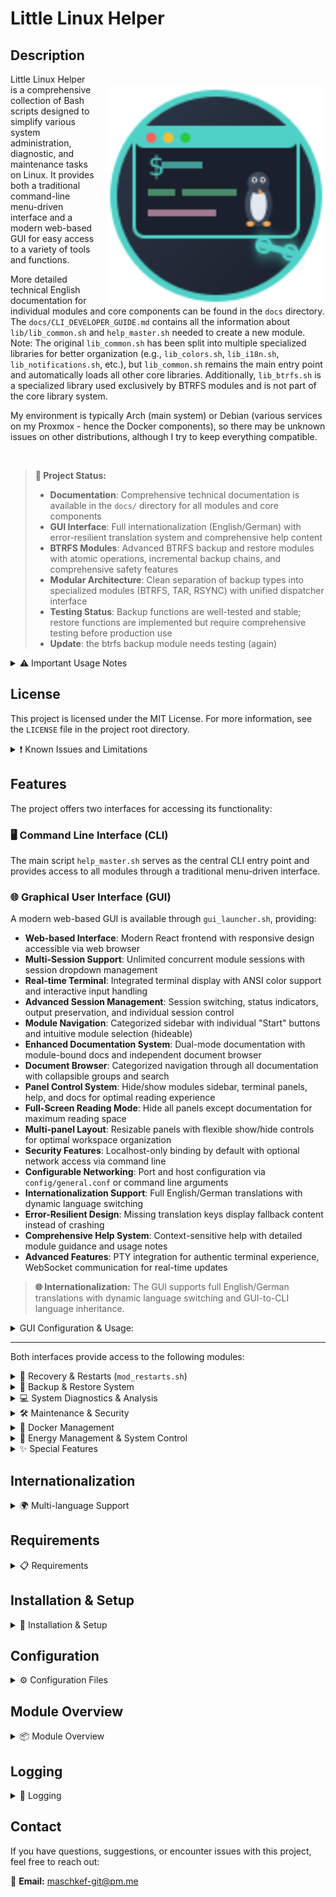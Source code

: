 # Little Linux Helper

## Description

<img src="gui/web/public/header-logo.svg" alt="Little Linux Helper" width="350" height="350" align="right" style="margin-left: 20px; margin-top: 20px;">

Little Linux Helper is a comprehensive collection of Bash scripts designed to simplify various system administration, diagnostic, and maintenance tasks on Linux. It provides both a traditional command-line menu-driven interface and a modern web-based GUI for easy access to a variety of tools and functions.

More detailed technical English documentation for individual modules and core components can be found in the `docs` directory.
The `docs/CLI_DEVELOPER_GUIDE.md` contains all the information about `lib/lib_common.sh` and `help_master.sh` needed to create a new module.
Note: The original `lib_common.sh` has been split into multiple specialized libraries for better organization (e.g., `lib_colors.sh`, `lib_i18n.sh`, `lib_notifications.sh`, etc.), but `lib_common.sh` remains the main entry point and automatically loads all other core libraries. Additionally, `lib_btrfs.sh` is a specialized library used exclusively by BTRFS modules and is not part of the core library system.

My environment is typically Arch (main system) or Debian (various services on my Proxmox - hence the Docker components), so there may be unknown issues on other distributions, although I try to keep everything compatible.

<br clear="right">

> **🎯 Project Status:**
> - **Documentation**: Comprehensive technical documentation is available in the `docs/` directory for all modules and core components
> - **GUI Interface**: Full internationalization (English/German) with error-resilient translation system and comprehensive help content
> - **BTRFS Modules**: Advanced BTRFS backup and restore modules with atomic operations, incremental backup chains, and comprehensive safety features
> - **Modular Architecture**: Clean separation of backup types into specialized modules (BTRFS, TAR, RSYNC) with unified dispatcher interface
> - **Testing Status**: Backup functions are well-tested and stable; restore functions are implemented but require comprehensive testing before production use
> - **Update**: the btrfs backup module needs testing (again)

<details>
<summary>⚠️ Important Usage Notes</summary>

**Please carefully consider the following points before using the scripts from this repository:**

* **Not a professional programmer:** I'm not actually a programmer. These scripts were created as a hobby project and for simplification. They may therefore contain suboptimal approaches, errors, or inefficient methods.
* **Use at your own risk:** The use of the scripts provided here is entirely at your own risk. I assume no responsibility or liability for possible data loss, system instabilities, damage to hardware or software, or any other direct or indirect consequences that could result from using these scripts. It is strongly recommended to always create backups of your important data and system before performing critical operations.
* **AI-generated content:** A significant portion of the scripts and accompanying documentation was created with the assistance of Artificial Intelligence (AI). Although I have endeavored to test the functionality and verify the information, the scripts may contain errors, unexpected behavior, or logical flaws attributable to the AI generation process. Be aware of this circumstance and critically review the code before deploying it, especially in production or sensitive environments.

</details>

## License

This project is licensed under the MIT License. For more information, see the `LICENSE` file in the project root directory.

<details>
<summary>❗ Known Issues and Limitations</summary>

Here is a list of known issues, limitations, or behaviors you might encounter when using the scripts.

* **System Compatibility:**
    * Primary testing environment: Arch Linux (main system) and Debian (Proxmox services)
    * Other distributions may have unknown compatibility issues, though scripts are designed for broad compatibility
    * Some features require specific package managers or system tools

* **Advanced Log Analysis (`scripts/advanced_log_analyzer.py`):**
    * Known limitations regarding log format recognition and character encoding
    * Complex regular expressions may not handle all log variations
    * See `docs/tools/doc_advanced_log_analyzer.md` for detailed limitations and usage notes

* **Module-Specific Limitations:**
    * **BTRFS Operations**: Requires BTRFS filesystem and appropriate privileges
    * **Docker Security**: Scanning depth and accuracy depend on Compose file complexity
    * **Hardware Monitoring**: Temperature sensors require `lm-sensors` and proper hardware support

</details>

## Features

The project offers two interfaces for accessing its functionality:

### 🖥️ **Command Line Interface (CLI)**
The main script `help_master.sh` serves as the central CLI entry point and provides access to all modules through a traditional menu-driven interface.

### 🌐 **Graphical User Interface (GUI)**
A modern web-based GUI is available through `gui_launcher.sh`, providing:
- **Web-based Interface**: Modern React frontend with responsive design accessible via web browser
- **Multi-Session Support**: Unlimited concurrent module sessions with session dropdown management
- **Real-time Terminal**: Integrated terminal display with ANSI color support and interactive input handling
- **Advanced Session Management**: Session switching, status indicators, output preservation, and individual session control
- **Module Navigation**: Categorized sidebar with individual "Start" buttons and intuitive module selection (hideable)
- **Enhanced Documentation System**: Dual-mode documentation with module-bound docs and independent document browser
- **Document Browser**: Categorized navigation through all documentation with collapsible groups and search
- **Panel Control System**: Hide/show modules sidebar, terminal panels, help, and docs for optimal reading experience
- **Full-Screen Reading Mode**: Hide all panels except documentation for maximum reading space
- **Multi-panel Layout**: Resizable panels with flexible show/hide controls for optimal workspace organization
- **Security Features**: Localhost-only binding by default with optional network access via command line
- **Configurable Networking**: Port and host configuration via `config/general.conf` or command line arguments
- **Internationalization Support**: Full English/German translations with dynamic language switching
- **Error-Resilient Design**: Missing translation keys display fallback content instead of crashing
- **Comprehensive Help System**: Context-sensitive help with detailed module guidance and usage notes
- **Advanced Features**: PTY integration for authentic terminal experience, WebSocket communication for real-time updates

> **🌐 Internationalization:** The GUI supports full English/German translations with dynamic language switching and GUI-to-CLI language inheritance.

<details>
<summary>GUI Configuration & Usage:</summary>

```bash
# GUI Launcher (Recommended):
./gui_launcher.sh              # Default: secure localhost
./gui_launcher.sh -n           # Enable network access (-n shorthand)
./gui_launcher.sh -n -f        # Network access with firewall port opening
./gui_launcher.sh -p 8080      # Custom port (short form)
./gui_launcher.sh --port 8080  # Custom port (long form)
./gui_launcher.sh -n -p 80 -f  # Network access on custom port with firewall
./gui_launcher.sh -b -n        # Build and run with network access
./gui_launcher.sh -h           # Comprehensive help

# Custom configuration via config/general.conf:
CFG_LH_GUI_PORT="3000"        # Set default port
CFG_LH_GUI_HOST="localhost"   # Set binding (localhost/0.0.0.0)
CFG_LH_GUI_FIREWALL_RESTRICTION="local"  # IP restrictions for firewall opening

# Direct binary execution:
./little-linux-helper-gui -p 8080             # Custom port (short form)
./little-linux-helper-gui --port 8080         # Custom port (long form)
./little-linux-helper-gui -n                  # Enable network access (-n shorthand)
./little-linux-helper-gui --network -p 80     # Network access on port 80
./little-linux-helper-gui -h                  # Show usage information (short form)
./little-linux-helper-gui --help              # Show usage information (long form)
```

The GUI maintains full compatibility with all CLI functionality while providing an enhanced user experience with powerful multi-session capabilities and **full internationalization support (English/German)** with dynamic language switching.

</details>

---

Both interfaces provide access to the following modules:

<details>
<summary>🔄 Recovery & Restarts (<code>mod_restarts.sh</code>)</summary>

* Restart the login manager (display manager).
* Restart the sound system (PipeWire, PulseAudio, ALSA).
* Restart the desktop environment (KDE, GNOME, XFCE, Cinnamon, MATE, LXDE, LXQt).
* Restart network services (NetworkManager, systemd-networkd, dhcpcd, systemd-resolved).

</details>

<details>
<summary>💾 Backup & Restore System</summary>

* **Unified Backup Dispatcher** (`modules/backup/mod_backup.sh`):
    * Central dispatcher providing unified interface for all backup types
    * Shared configuration management and status reporting across all backup methods
    * Comprehensive status overview covering BTRFS, TAR, and RSYNC backups

* **BTRFS Snapshot Backup & Restore** (`modules/backup/mod_btrfs_backup.sh`, `modules/backup/mod_btrfs_restore.sh`):
    * **Advanced Features**: Atomic backup operations, received_uuid protection, incremental chain validation
    * **Advanced BTRFS Library** (`lib/lib_btrfs.sh`): Specialized library solving critical BTRFS limitations with true atomic patterns
    * **Dynamic Subvolume Support**: Automatically detects BTRFS subvolumes from system configuration (`/etc/fstab`, `/proc/mounts`) while supporting manual configuration for `@`, `@home`, `@var`, `@opt`, and other @-prefixed subvolumes with optional source preservation
    * **Incremental Backups**: Intelligent parent detection, automatic fallback, and comprehensive chain integrity validation
    * **Restore Capabilities**: Complete system restore, individual subvolume restore, folder-level restoration, and bootloader integration *(Note: Restore functions are implemented but require comprehensive testing)*
    * **Safety Features**: Live environment detection, filesystem health checking, rollback capabilities, and dry-run support
    * **Detailed Documentation**: See `docs/mod/doc_btrfs_backup.md`, `docs/mod/doc_btrfs_restore.md`, and `docs/lib/doc_btrfs.md`

* **TAR Archive Backup & Restore** (`modules/backup/mod_backup_tar.sh`, `modules/backup/mod_restore_tar.sh`):
    * **Flexible Backup Options**: Home only, system config, full system, or custom directory selection
    * **Intelligent Exclusions**: Built-in system exclusions, user-configurable patterns, and interactive exclusion management
    * **Archive Management**: Compressed `.tar.gz` archives with automatic cleanup and retention policies
    * **Safe Restoration**: Multiple destination options with safety warnings and confirmation prompts
    * **Documentation**: See `docs/mod/doc_backup_tar.md` and `docs/mod/doc_restore_tar.md`

* **RSYNC Incremental Backup & Restore** (`modules/backup/mod_backup_rsync.sh`, `modules/backup/mod_restore_rsync.sh`):
    * **Incremental Intelligence**: Space-efficient backups using hardlink optimization with `--link-dest`
    * **Backup Types**: Full backups and incremental backups with automatic parent detection
    * **Advanced Options**: Comprehensive RSYNC configuration with atomic operations and progress monitoring
    * **Flexible Restoration**: Real-time progress monitoring and complete directory tree restoration
    * **Documentation**: See `docs/mod/doc_backup_rsync.md` and `docs/mod/doc_restore_rsync.md`

</details>

<details>
<summary>💻 System Diagnostics & Analysis</summary>

* **System Information Display (`mod_system_info.sh`)**:
    * Display of operating system and kernel details.
    * CPU information.
    * RAM usage and memory statistics.
    * Listing of PCI and USB devices.
    * Disk overview (block devices, file systems, mount points).
    * Display of top processes by CPU and memory usage.
    * Network configuration (interfaces, routes, active connections, hostname, DNS).
    * Temperatures and sensor values (requires `lm-sensors`).
* **Disk Tools (`mod_disk.sh`)**:
    * Display of mounted drives and block devices.
    * Reading S.M.A.R.T. values (requires `smartmontools`).
    * Checking file access to folders (requires `lsof`).
    * Analysis of disk usage (with `df` and optionally `ncdu`).
    * Testing disk speed (requires `hdparm`).
    * File system verification (requires `fsck`).
    * Checking disk health status (requires `smartmontools`).
    * Display of largest files in a directory.
* **Log Analysis Tools (`mod_logs.sh`)**:
    * Display of logs from the last X minutes (current and previous boot, may require `journalctl`).
    * Display logs of a specific systemd service (requires `journalctl`).
    * Display Xorg logs.
    * Display and filter dmesg output.
    * Display package manager logs (supports pacman, apt, dnf, yay).
    * **Advanced Log Analysis (`scripts/advanced_log_analyzer.py`)**:
        * Performs more detailed analysis of log files (requires Python 3, typically as `python3` command).
        * Supports formats like Syslog, Journald (text export), and Apache (Common/Combined), including automatic format detection.
        * Shows general statistics (total entries, error count, error rate).
        * Lists frequent error messages or error status codes.
        * Analyzes temporal distribution of log entries (e.g., per hour).
        * Identifies top sources (programs/services for Syslog, IP addresses for Apache).
        * Offers options for customizing output (e.g., number of top entries, summary only, errors only).
        * *Note: This script offers advanced features but should be used with care and understanding of its functionality, especially considering the general project notes*.

</details>

<details>
<summary>🛠️ Maintenance & Security</summary>

* **Package Management & Updates (`mod_packages.sh`)**:
    * System updates (supports pacman, apt, dnf, yay).
    * Updates of alternative package managers (Flatpak, Snap, Nix).
    * Search and removal of orphaned packages.
    * Package cache cleanup.
    * Search and installation of packages.
    * Display of installed packages (including alternative sources).
    * Display of package manager logs.
* **Security Checks (`mod_security.sh`)**:
    * Display of open network ports (requires `ss`, optionally `nmap`).
    * Display of failed login attempts.
    * Check system for rootkits (requires `rkhunter`, optionally `chkrootkit`).
    * Check firewall status (UFW, firewalld, iptables).
    * Check for security updates.
    * Verification of password policies and user accounts.
    * **Docker Security Check**:
        * Analyzes Docker Compose files (`docker-compose.yml`, `compose.yml`) for common security issues.
        * Search path for Compose files, search depth, and directories to exclude are configurable.
        * Provides interactive configuration of the search path if the current path is invalid or needs to be changed.
        * Performs a series of checks, including:
            * Missing update management labels (e.g., for Diun, Watchtower).
            * Insecure permissions for `.env` files.
            * Too open permissions for directories containing Compose files.
            * Use of `:latest` image tags or images without specific versioning. (Disabled by default in `config/docker.conf.example`.)
            * Configuration of containers with `privileged: true`.
            * Mounting critical host paths as volumes (e.g., `/`, `/etc`, `/var/run/docker.sock`). (Currently not output in the summary.)
            * Ports exposed on `0.0.0.0`, making services available to all network interfaces.
            * Use of potentially dangerous Linux capabilities (e.g., `SYS_ADMIN`, `NET_ADMIN`).
            * Disabled security options like `apparmor:unconfined` or `seccomp:unconfined`.
            * Occurrence of known default passwords in environment variables.
            * Direct embedding of sensitive data (e.g., API keys, tokens) instead of environment variables. (currently not working properly)
        * Optionally displays a list of currently running Docker containers. (Disabled by default in `config/docker.conf.example`.)
        * Provides a summary of found potential issues with recommendations.

</details>

<details>
<summary>🐳 Docker Management</summary>

* **Docker Container Management (`mod_docker.sh`)**:
    * Container status monitoring and management.
    * Docker system information and resource usage.
    * Container log access and analysis.
    * Network and volume management.
* **Docker Setup & Installation (`mod_docker_setup.sh`)**:
    * Automated Docker installation across distributions.
    * Docker Compose setup and configuration.
    * User permission configuration for Docker access.
    * System service configuration and startup.

</details>

<details>
<summary>🔋 Energy Management & System Control</summary>

* **Energy Management (`mod_energy.sh`)**:
    * Power profile management (performance, balanced, power-saver).
    * Sleep/suspend control with timed inhibit functionality.
    * Screen brightness control.
    * Quick actions for restoring sleep functionality.

</details>

<details>
<summary>✨ Special Features</summary>

* Collect important debug information in a file.

</details>

## Internationalization

<details>
<summary>🌍 Multi-language Support</summary>

Little Linux Helper supports multiple languages for the user interface. The internationalization system enables a consistent and user-friendly experience in different languages.

**Supported Languages:**
* **German (de)**: Full translation support for all modules
* **English (en)**: Full translation support for all modules (default language and fallback)
* **Spanish (es)**: Only scattered internal translations (log entries, etc.), practically unusable
* **French (fr)**: Only scattered internal translations (log entries, etc.), practically unusable

**Language Selection:**
* **Automatic Detection**: The system automatically detects the system language based on environment variables (`LANG`, `LC_ALL`, `LC_MESSAGES`)
* **Manual Configuration**: The language can be set in the `config/general.conf` file with the `CFG_LH_LANG` setting
* **Fallback Mechanism**: For missing translations or unsupported languages, the system automatically falls back to English

**Language Configuration:**
```bash
# In config/general.conf
CFG_LH_LANG="auto"    # Automatic system language detection
CFG_LH_LANG="de"      # German
CFG_LH_LANG="en"      # English
CFG_LH_LANG="es"      # Spanish (practically unusable, only internal messages)
CFG_LH_LANG="fr"      # French (practically unusable, only internal messages)
```

**Technical Details:**
* All user texts are retrieved through the `lh_msg()` system
* Translation files are located in the `lang/` directory, organized by language codes
* The system first loads English as a fallback base and then overwrites with the desired language
* Missing translation keys are automatically logged and displayed as `[KEY]`

</details>

## Requirements

<details>
<summary>📋 Requirements</summary>

### Core Requirements:
* Bash shell
* Standard Linux utilities (such as `grep`, `awk`, `sed`, `find`, `df`, `lsblk`, `ip`, `ps`, `free`, `tar`, `rsync`, `btrfs-progs`, etc.)
* Some functions may require root privileges and will use `sudo` if necessary.

### GUI Requirements (optional):
* **Go** (1.18 or later) for backend server compilation
* **Node.js** (16 or later) and **npm** for frontend development and building
* **Web browser** for accessing the GUI interface
* Additional system dependencies: `github.com/gofiber/fiber/v2`, `github.com/gofiber/websocket/v2`, `github.com/creack/pty` (installed automatically)

### Optional Dependencies:
For specific functions, additional packages are required that the script will attempt to install as needed:
    * `btrfs-progs` (for BTRFS backup/restore)
    * `rsync` (for RSYNC backup/restore)
    * `smartmontools` (for S.M.A.R.T. values and disk health status)
    * `lsof` (for file access checking)
    * `hdparm` (for disk speed testing)
    * `ncdu` (for interactive disk analysis, optional)
    * `util-linux` (contains `fsck`)
    * `iproute2` (contains `ss`)
    * `rkhunter` (for rootkit checking)
    * `chkrootkit` (optional, for additional rootkit checking)
    * `lm-sensors` (for temperature and sensor values)
    * `nmap` (optional, for local port scanning)
    * **Desktop notifications:** `libnotify` (provides `notify-send`), `zenity`, or `kdialog`.
    * Python 3 (typically as `python` or `python3` command; for advanced log analysis)
    * `pacman-contrib` (for `paccache` on Arch-based systems, if not available)
    * `expac` (for recently installed packages on Arch-based systems)

The script attempts to automatically detect the package manager in use (pacman, yay, apt, dnf). It also recognizes alternative package managers like Flatpak, Snap, Nix, and AppImage.

</details>

## Installation & Setup

<details>
<summary>🚀 Installation & Setup</summary>

### 📦 **Pre-built Releases (Recommended)**

**Starting with v0.4.0, pre-built GUI releases are available** that eliminate the need for Node.js/npm on user systems:

#### Quick Install:
```bash
# Download and run the automatic installer
curl -L https://raw.githubusercontent.com/maschkef/little-linux-helper/main/install-prebuilt.sh | sudo bash
```

#### Manual Download:
1. Go to [GitHub Releases](https://github.com/maschkef/little-linux-helper/releases)
2. Download the package for your architecture:
   - **AMD64** - Most modern 64-bit systems (Intel/AMD processors)
   - **ARM64** - Raspberry Pi 4, modern ARM servers
   - **ARMv7** - Raspberry Pi 2/3, older ARM devices
3. Extract and run:
   ```bash
   tar -xzf little-linux-helper-gui-<arch>.tar.gz
   cd little-linux-helper-gui-<arch>
   ./little-linux-helper-gui
   ```

**System Requirements (Pre-built):**
- Any Linux distribution
- No Node.js, npm, or Go required!
- Ready to run out of the box

#### Why Pre-built Releases?

**The switch to automated pre-built releases was made to solve compatibility issues:**
- **Problem**: Previous versions required users to build the GUI on their systems using `npm install` and `npm run build`
- **Issue**: Modern build tools (like Vite 7.x) require newer Node.js versions than available in stable Linux distributions
- **Solution**: GitHub Actions now build the GUI with the latest tools and provide ready-to-run packages
- **Benefit**: Maximum Linux distribution compatibility without compromising on modern development tools

---

### 🛠️ **Build from Source (Advanced Users)**

#### CLI Installation:
1. Clone the repository or download the scripts.
2. Make sure the main script `help_master.sh` is executable:
    ```bash
    chmod +x help_master.sh
    ```
3. Run the CLI interface:
    ```bash
    ./help_master.sh
    ```

#### GUI Self-Build (Development/Advanced):
**Note**: The GUI components are built automatically in pre-built releases. Self-building is only needed for development or customization.

**Requirements:**
* **Go** (1.18 or later) for backend server compilation
* **Node.js** (18 or later) and **npm** for frontend development and building
* **Web browser** for accessing the GUI interface

**Build Process:**
1. Ensure Go (1.18+) and Node.js (18+) are installed on your system.
2. Make the GUI launcher executable:
    ```bash
    chmod +x gui_launcher.sh
    ```
3. Launch the GUI interface:
    ```bash
    ./gui_launcher.sh
    ```
4. The GUI will automatically:
   - Set up dependencies on first run
   - Build the application if needed
   - Start the web server on `http://localhost:3000`
   - Open your default web browser to the interface

**GUI Development Mode:**
For development with hot-reload capabilities:
```bash
cd gui/
./setup.sh    # One-time setup
./dev.sh      # Start development servers
```

#### Which Version Should You Choose?

| Use Case | Recommended Version | Why |
|----------|-------------------|-----|
| **General Usage** | Pre-built Release (latest) | Ready to run, no dependencies, maximum compatibility |
| **Stable Production** | Wait for v1.0.0 | Currently all releases are pre-releases/beta |
| **Development** | Build from Source | Access to latest changes, development tools |
| **Customization** | Build from Source | Modify GUI, custom builds |
| **Older Systems** | Pre-built Release | No need for modern Node.js/Go on target system |

**Important**: The **CLI functionality is completely independent** and works on any system with Bash. The GUI is an optional enhancement that builds on top of the CLI system.

</details>

## Configuration

<details>
<summary>⚙️ Configuration Files</summary>

Little Linux Helper uses configuration files to customize certain aspects of its behavior. These files are located in the `config/` directory.

When the main script (`help_master.sh`) is started for the first time, default configuration files are automatically created if they don't already exist. This is done by copying template files with the `.example` extension (e.g., `backup.conf.example`) to their active counterparts without the suffix (e.g., `backup.conf`).

**Important:** You will be notified when a configuration file is first created. It is recommended to review these newly created `.conf` files and adapt them to your specific needs if necessary.

Configuration files are currently used for the following modules:
* **General Settings (`help_master.sh`)**: Language, logging behavior, GUI port/host configuration, and other basic settings (`config/general.conf`).
* **Backup & Restore (`modules/backup/mod_backup.sh`, `modules/backup/mod_btrfs_backup.sh`, `modules/backup/mod_btrfs_restore.sh`)**: Settings for backup paths, retention policies, etc. (`config/backup.conf`).
* **Docker Security Check (`mod_security.sh`)**: Settings for search paths, warnings to skip, etc. (`config/docker.conf`).

**GUI Configuration Options:**
The GUI server can be configured via `config/general.conf`:
```bash
# GUI server port (default: 3000)
CFG_LH_GUI_PORT="3000"

# GUI server host binding (default: localhost for security)
# Options: "localhost" (secure) or "0.0.0.0" (network access)
CFG_LH_GUI_HOST="localhost"

# Firewall IP restriction for -f flag (default: "local")
# Options: "all" (any IP), "local" (detected networks), specific IP/CIDR
CFG_LH_GUI_FIREWALL_RESTRICTION="local"
```

Command line arguments (both short -x and long --word forms) override configuration file settings for temporary changes.

</details>

## Module Overview

<details>
<summary>📦 Module Overview</summary>

The project is divided into modules to organize functionality:

* **`lib/lib_common.sh`**: The heart of the project. Contains central functions used by all modules such as:
    * A unified logging system.
    * Functions for command checking and automatic dependency installation.
    * Standardized user interactions (yes/no questions, input prompts).
    * Detection of system components (package managers, etc.).
    * Management of colored terminal output for better readability.
    * Complex logic for determining the active desktop user.
    * The ability to send **desktop notifications** to the user.
    * **Core Library System**: Automatically loads specialized library components (`lib_colors.sh`, `lib_i18n.sh`, `lib_ui.sh`, etc.).
* **`lib/lib_btrfs.sh`**: **Specialized BTRFS library** (not part of core library system). Provides advanced BTRFS-specific functions for atomic backup operations, incremental chain validation, and comprehensive BTRFS safety mechanisms. Used exclusively by BTRFS modules and must be explicitly sourced.
* **`modules/mod_restarts.sh`**: Provides options for restarting services and the desktop environment.
* **`modules/backup/mod_backup.sh`**: Unified backup dispatcher providing centralized interface for all backup types (BTRFS, TAR, RSYNC).
* **`modules/backup/mod_btrfs_backup.sh`**: BTRFS-specific backup functions (snapshots, transfer, integrity checking, markers, cleanup, status, etc.). Uses `lib_btrfs.sh` for advanced BTRFS operations.
* **`modules/backup/mod_btrfs_restore.sh`**: BTRFS-specific restore functions (complete system, individual subvolumes, folders, and dry-run). Uses `lib_btrfs.sh` for atomic restore operations.
* **`modules/backup/mod_backup_tar.sh`**: TAR archive backup functionality with multiple backup types and intelligent exclusion management.
* **`modules/backup/mod_restore_tar.sh`**: TAR archive restoration with safety features and flexible destination options.
* **`modules/backup/mod_backup_rsync.sh`**: RSYNC incremental backup with hardlink optimization and comprehensive configuration.
* **`modules/backup/mod_restore_rsync.sh`**: RSYNC backup restoration with real-time progress monitoring and complete directory tree restoration.
* **`modules/mod_system_info.sh`**: Displays detailed system information.
* **`modules/mod_disk.sh`**: Tools for disk analysis and maintenance.
* **`modules/mod_logs.sh`**: Analysis of system and application logs.
* **`modules/mod_packages.sh`**: Package management, system updates, cleanup.
* **`modules/mod_security.sh`**: Security checks, Docker security, network, rootkit checking.
* **`modules/mod_docker.sh`**: Docker container management and monitoring.
* **`modules/mod_docker_setup.sh`**: Docker installation and setup automation.
* **`modules/mod_energy.sh`**: Energy and power management features (power profiles, sleep control, brightness).

</details>

## Logging

<details>
<summary>📜 Logging</summary>

All actions are logged to help with tracking and troubleshooting.

* **Location:** Log files are created in the `logs` subdirectory within the project directory. A separate subfolder is created for each month (e.g., `logs/2025-06`).
* **Filenames:** General log files receive a timestamp indicating when the script was started. Backup and restore-specific logs are also timestamped to capture each session separately.

</details>

## Contact

If you have questions, suggestions, or encounter issues with this project, feel free to reach out:

📧 **Email:** [maschkef-git@pm.me](mailto:maschkef-git@pm.me)
